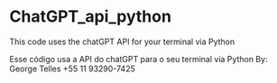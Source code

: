 # ChatGPT_api_python

This code uses the chatGPT API for your terminal via Python

Esse código usa a API do chatGPT para o seu terminal via Python
By: George Telles
+55 11 93290-7425
